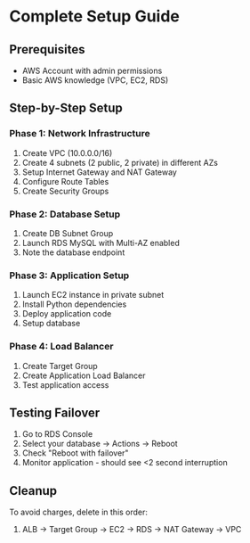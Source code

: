 # Complete Setup Guide

## Prerequisites
- AWS Account with admin permissions
- Basic AWS knowledge (VPC, EC2, RDS)

## Step-by-Step Setup

### Phase 1: Network Infrastructure 
1. Create VPC (10.0.0.0/16)
2. Create 4 subnets (2 public, 2 private) in different AZs
3. Setup Internet Gateway and NAT Gateway
4. Configure Route Tables
5. Create Security Groups

### Phase 2: Database Setup 
1. Create DB Subnet Group
2. Launch RDS MySQL with Multi-AZ enabled
3. Note the database endpoint

### Phase 3: Application Setup 
1. Launch EC2 instance in private subnet
2. Install Python dependencies
3. Deploy application code
4. Setup database

### Phase 4: Load Balancer 
1. Create Target Group
2. Create Application Load Balancer
3. Test application access

## Testing Failover
1. Go to RDS Console
2. Select your database → Actions → Reboot
3. Check "Reboot with failover"
4. Monitor application - should see <2 second interruption

## Cleanup
To avoid charges, delete in this order:
1. ALB → Target Group → EC2 → RDS → NAT Gateway → VPC